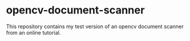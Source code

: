 # opencv-document-scanner
This repository contains my test version of an opencv document scanner from an online tutorial.
